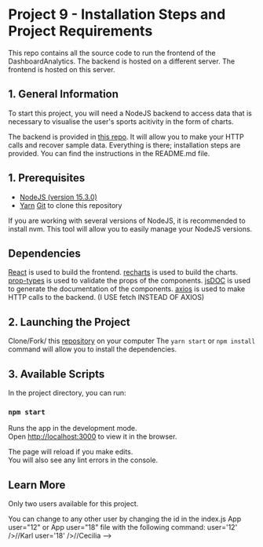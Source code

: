 # Project 9 - Installation Steps and Project Requirements

This repo contains all the source code to run the frontend of the DashboardAnalytics.
The backend is hosted on a different server.
The frontend is hosted on this server.

## 1. General Information

To start this project, you will need a NodeJS backend to access data that is necessary to visualise the user's sports acitivity in the form of charts.

The backend is provided in [this repo](https://github.com/OpenClassrooms-Student-Center/P9-front-end-dashboard).
It will allow you to make your HTTP calls and recover sample data.
Everything is there; installation steps are provided. You can find the instructions in the README.md file.

## 1. Prerequisites

- [NodeJS (version 15.3.0)](https://nodejs.org/en/)
- [Yarn](https://yarnpkg.com/)
  [Git](https://git-scm.com/) to clone this repository

If you are working with several versions of NodeJS, it is recommended to install nvm. This tool will allow you to easily manage your NodeJS versions.

## Dependencies

[React](https://reactjs.org/) is used to build the frontend.
[recharts](https://recharts.org/en-US) is used to build the charts.
[prop-types](https://www.npmjs.com/package/prop-types) is used to validate the props of the components.
[jsDOC](https://www.npmjs.com/package/jsdoc) is used to generate the documentation of the components.
[axios](https://www.npmjs.com/package/axios) is used to make HTTP calls to the backend. (I USE fetch INSTEAD OF AXIOS)

## 2. Launching the Project

Clone/Fork/ this [repository](https://github.com/AdrianGeorgeM/Dashboard-for-Analytics-with-React.git) on your computer
The `yarn start` or `npm install` command will allow you to install the dependencies.

## 3. Available Scripts

In the project directory, you can run:

### `npm start`

Runs the app in the development mode.\
Open [http://localhost:3000](http://localhost:3000) to view it in the browser.

The page will reload if you make edits.\
You will also see any lint errors in the console.

## Learn More

Only two users available for this project.

You can change to any other user by changing the id in the index.js App user="12" or App user="18" file with the following command:
user='12' />//Karl
user='18' />//Cecilia -->

